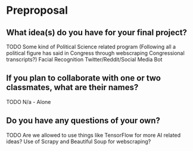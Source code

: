 # Preproposal

## What idea(s) do you have for your final project?
TODO
Some kind of Political Science related program (Following all a political figure has said in Congress through webscraping Congressional transcripts?)
Facial Recognition
Twitter/Reddit/Social Media Bot

## If you plan to collaborate with one or two classmates, what are their names?
TODO
N/a - Alone

## Do you have any questions of your own?
TODO
Are we allowed to use things like TensorFlow for more AI related ideas?
Use of Scrapy and Beautiful Soup for webscraping?

